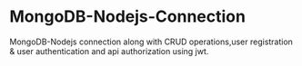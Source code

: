 # MongoDB-Nodejs-Connection
MongoDB-Nodejs connection along with CRUD operations,user registration & user authentication and api authorization using jwt. 
